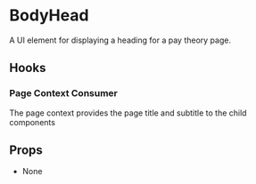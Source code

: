 # BodyHead

A UI element for displaying a heading for a pay theory page.

## Hooks

### Page Context Consumer

The page context provides the page title and subtitle to the child components

## Props

-   None
